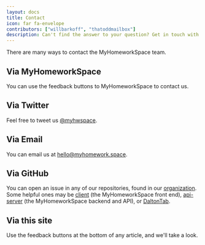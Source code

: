 ```yaml
---
layout: docs
title: Contact
icon: far fa-envelope
contributors: ["willbarkoff", "thatoddmailbox"]
description: Can't find the answer to your question? Get in touch with us.
---
```


There are many ways to contact the MyHomeworkSpace team.

## Via MyHomeworkSpace
You can use the feedback buttons to MyHomeworkSpace to contact us.

## Via Twitter
Feel free to tweet us [@myhwspace](https://twitter.com/myhwspace).

## Via Email
You can email us at [hello@myhomework.space](mailto:hello@myhomework.space).

## Via GitHub
You can open an issue in any of our repositories, found in our [organization](https://github.com/myhomeworkspace). Some helpful ones may be [client](https://github.com/myhomeworkspace/client) (the MyHomeworkSpace front end), [api-server](https://github.com/myhomeworkspace/api-server) (the MyHomeworkSpace backend and API), or [DaltonTab](https://github.com/ultimathexers/daltontab).

## Via this site
Use the feedback buttons at the bottom of any article, and we'll take a look.
